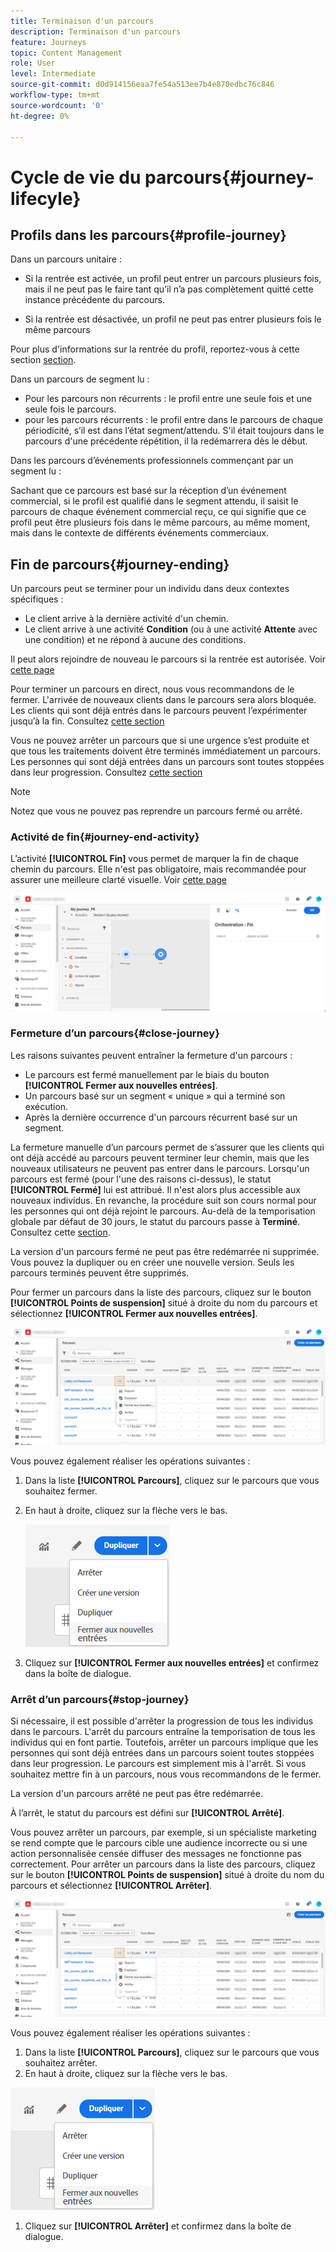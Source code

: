 ```yaml
---
title: Terminaison d'un parcours
description: Terminaison d'un parcours
feature: Journeys
topic: Content Management
role: User
level: Intermediate
source-git-commit: d0d914156eaa7fe54a513ee7b4e870edbc76c846
workflow-type: tm+mt
source-wordcount: '0'
ht-degree: 0%

---
```


# Cycle de vie du parcours{#journey-lifecyle}

## Profils dans les parcours{#profile-journey}

Dans un parcours unitaire :

* Si la rentrée est activée, un profil peut entrer un parcours plusieurs fois, mais il ne peut pas le faire tant qu’il n’a pas complètement quitté cette instance précédente du parcours.

* Si la rentrée est désactivée, un profil ne peut pas entrer plusieurs fois le même parcours

Pour plus d&#39;informations sur la rentrée du profil, reportez-vous à cette section [section](../building-journeys/journey-gs.md#change-properties).

Dans un parcours de segment lu :

* Pour les parcours non récurrents : le profil entre une seule fois et une seule fois le parcours.
* pour les parcours récurrents : le profil entre dans le parcours de chaque périodicité, s’il est dans l’état segment/attendu. S&#39;il était toujours dans le parcours d&#39;une précédente répétition, il la redémarrera dès le début.

Dans les parcours d’événements professionnels commençant par un segment lu :

Sachant que ce parcours est basé sur la réception d’un événement commercial, si le profil est qualifié dans le segment attendu, il saisit le parcours de chaque événement commercial reçu, ce qui signifie que ce profil peut être plusieurs fois dans le même parcours, au même moment, mais dans le contexte de différents événements commerciaux.

## Fin de parcours{#journey-ending}

Un parcours peut se terminer pour un individu dans deux contextes spécifiques :

* Le client arrive à la dernière activité d&#39;un chemin.
* Le client arrive à une activité **Condition** (ou à une activité **Attente** avec une condition) et ne répond à aucune des conditions.

Il peut alors rejoindre de nouveau le parcours si la rentrée est autorisée. Voir [cette page](../building-journeys/journey-gs.md#change-properties)

Pour terminer un parcours en direct, nous vous recommandons de le fermer. L&#39;arrivée de nouveaux clients dans le parcours sera alors bloquée. Les clients qui sont déjà entrés dans le parcours peuvent l’expérimenter jusqu’à la fin. Consultez [cette section](../building-journeys/journey-end.md#close-journey)

Vous ne pouvez arrêter un parcours que si une urgence s’est produite et que tous les traitements doivent être terminés immédiatement un parcours. Les personnes qui sont déjà entrées dans un parcours sont toutes stoppées dans leur progression. Consultez [cette section](../building-journeys/journey-end.md#stop-journey)

>[!NOTE]
>
>Notez que vous ne pouvez pas reprendre un parcours fermé ou arrêté.

<!--

### Journey end tag{#end-tag}

While authoring a journey, an "end node" is displayed at the end of each path. This node cannot be added by a user, cannot be removed and only its label can be changed. It marks the end of each path of the journey. If the journey has several paths, we recommend that you add a label to each end to make reports easier to read. See [this page](../reports/live-report.md).

![](assets/journey-end.png)

-->

### Activité de fin{#journey-end-activity}

L’activité **[!UICONTROL Fin]** vous permet de marquer la fin de chaque chemin du parcours. Elle n&#39;est pas obligatoire, mais recommandée pour assurer une meilleure clarté visuelle. Voir [cette page](../building-journeys/end-activity.md)

![](assets/journey54.png)

### Fermeture d’un parcours{#close-journey}

Les raisons suivantes peuvent entraîner la fermeture d&#39;un parcours :

* Le parcours est fermé manuellement par le biais du bouton **[!UICONTROL Fermer aux nouvelles entrées]**.
* Un parcours basé sur un segment « unique » qui a terminé son exécution.
* Après la dernière occurrence d&#39;un parcours récurrent basé sur un segment.

La fermeture manuelle d’un parcours permet de s’assurer que les clients qui ont déjà accédé au parcours peuvent terminer leur chemin, mais que les nouveaux utilisateurs ne peuvent pas entrer dans le parcours. Lorsqu&#39;un parcours est fermé (pour l&#39;une des raisons ci-dessus), le statut **[!UICONTROL Fermé]** lui est attribué. Il n&#39;est alors plus accessible aux nouveaux individus. En revanche, la procédure suit son cours normal pour les personnes qui ont déjà rejoint le parcours. Au-delà de la temporisation globale par défaut de 30 jours, le statut du parcours passe à **Terminé**. Consultez cette [section](../building-journeys/journey-gs.md#global_timeout).

La version d&#39;un parcours fermé ne peut pas être redémarrée ni supprimée. Vous pouvez la dupliquer ou en créer une nouvelle version. Seuls les parcours terminés peuvent être supprimés.

Pour fermer un parcours dans la liste des parcours, cliquez sur le bouton **[!UICONTROL Points de suspension]** situé à droite du nom du parcours et sélectionnez **[!UICONTROL Fermer aux nouvelles entrées]**.

![](assets/journey-finish-quick-action.png)

Vous pouvez également réaliser les opérations suivantes :

1. Dans la liste **[!UICONTROL Parcours]**, cliquez sur le parcours que vous souhaitez fermer.
1. En haut à droite, cliquez sur la flèche vers le bas.

   ![](assets/finish_drop_down_list.png)

1. Cliquez sur **[!UICONTROL Fermer aux nouvelles entrées]** et confirmez dans la boîte de dialogue.

### Arrêt d’un parcours{#stop-journey}

Si nécessaire, il est possible d&#39;arrêter la progression de tous les individus dans le parcours. L&#39;arrêt du parcours entraîne la temporisation de tous les individus qui en font partie. Toutefois, arrêter un parcours implique que les personnes qui sont déjà entrées dans un parcours soient toutes stoppées dans leur progression. Le parcours est simplement mis à l&#39;arrêt. Si vous souhaitez mettre fin à un parcours, nous vous recommandons de le fermer.

La version d&#39;un parcours arrêté ne peut pas être redémarrée.

À l’arrêt, le statut du parcours est défini sur **[!UICONTROL Arrêté]**.

Vous pouvez arrêter un parcours, par exemple, si un spécialiste marketing se rend compte que le parcours cible une audience incorrecte ou si une action personnalisée censée diffuser des messages ne fonctionne pas correctement. Pour arrêter un parcours dans la liste des parcours, cliquez sur le bouton **[!UICONTROL Points de suspension]** situé à droite du nom du parcours et sélectionnez **[!UICONTROL Arrêter]**.

![](assets/journey-finish-quick-action.png)

Vous pouvez également réaliser les opérations suivantes :

1. Dans la liste **[!UICONTROL Parcours]**, cliquez sur le parcours que vous souhaitez arrêter.
1. En haut à droite, cliquez sur la flèche vers le bas.

![](assets/finish_drop_down_list.png)

1. Cliquez sur **[!UICONTROL Arrêter]** et confirmez dans la boîte de dialogue.
